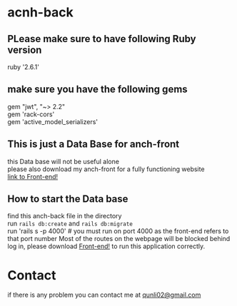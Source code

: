 # acnh-back

## PLease make sure to have following Ruby version

ruby '2.6.1'

## make sure you have the following gems

gem "jwt", "~> 2.2"\
gem 'rack-cors'\
gem 'active_model_serializers'

## This is just a Data Base for anch-front

this Data base will not be useful alone\
please also download my anch-front for a fully functioning website\
[link to Front-end!](https://github.com/qunli02/acnh-front)

## How to start the Data base

find this anch-back file in the directory\
run `rails db:create` and `rails db:migrate`\
run 'rails s -p 4000' # you must run on port 4000 as the front-end refers to that port number
Most of the routes on the webpage will be blocked behind log in, please download [Front-end!](https://github.com/qunli02/acnh-front) to run this application correctly.

# Contact

if there is any problem you can contact me at qunli02@gmail.com
